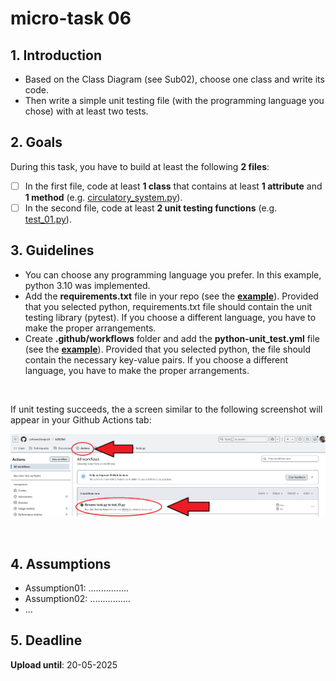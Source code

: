 # micro-task 06
## 1. Introduction
* Based on the Class Diagram (see Sub02), choose one class and write its code. 
* Then write a simple unit testing file (with the programming language you chose) with at least two tests.

## 2. Goals
During this task, you have to build at least the following **2 files**:
- [ ] In the first file, code at least **1 class** that contains at least **1 attribute** and **1 method** (e.g. [circulatory_system.py](circulatory_system.py)).
- [ ] In the second file, code at least **2 unit testing functions** (e.g. [test_01.py](test_01.py)).

## 3. Guidelines
* You can choose any programming language you prefer. In this example, python 3.10 was implemented.
* Add the **requirements.txt** file in your repo (see the **[example](../requirements.txt)**). Provided that you selected python, requirements.txt file should contain the unit testing library (pytest). If you choose a different language, you have to make the proper arrangements.
* Create **.github/workflows** folder and add the **python-unit_test.yml** file (see the **[example](../.github/workflows/python-unit_test.yml)**). Provided that you selected python, the file should contain the necessary key-value pairs. If you choose a different language, you have to make the proper arrangements.
<br>


If unit testing succeeds, the a screen similar to the following screenshot will appear in your Github Actions tab:

<kbd>![Github Actions success screen!](githubActionsSuccessScreen.png)</kbd>

<br>

## 4. Assumptions
* Assumption01: ................
* Assumption02: ................
* ...

## 5. Deadline
**Upload until**: 20-05-2025
